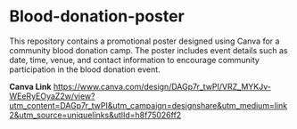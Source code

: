 # Blood-donation-poster
This repository contains a promotional poster designed using Canva for a community blood donation camp. The poster includes event details such as date, time, venue, and contact information to encourage community participation in the blood donation event.

**Canva Link**
https://www.canva.com/design/DAGp7r_twPI/VRZ_MYKJv-WEeRyEOyaZ2w/view?utm_content=DAGp7r_twPI&utm_campaign=designshare&utm_medium=link2&utm_source=uniquelinks&utlId=h8f75026ff2
